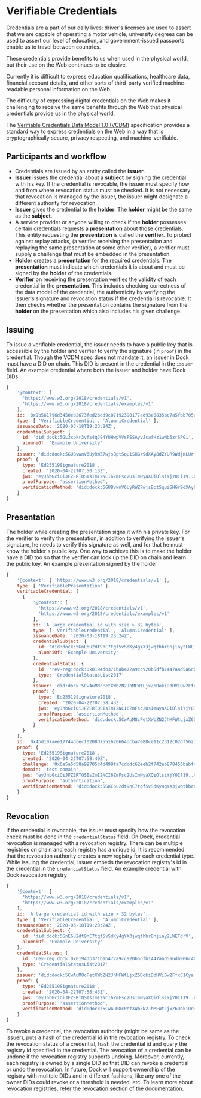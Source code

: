 # Verifiable Credentials

Credentials are a part of our daily lives: driver's licenses are used to
assert that we are capable of operating a motor vehicle, university degrees
can be used to assert our level of education, and government-issued passports
enable us to travel between countries.

These credentials provide benefits to us when used in the physical world, but
their use on the Web continues to be elusive.

Currently it is difficult to express education qualifications, healthcare
data, financial account details, and other sorts of third-party verified
machine-readable personal information on the Web.

The difficulty of expressing digital credentials on the Web makes it
challenging to receive the same benefits through the Web that physical
credentials provide us in the physical world.

The [Verifiable Credentials Data Model 1.0 (VCDM)](https://www.w3.org/TR/vc-data-model/)
specification provides a standard way to express credentials on the Web in a
way that is cryptographically secure, privacy respecting, and
machine-verifiable.

## Participants and workflow
- Credentials are issued by an entity called the **issuer**.
- **Issuer** issues the credential about a **subject** by signing the credential with his key. If the credential is revocable,
the issuer must specify how and from where revocation status must be checked. It is not necessary that revocation is managed by
the issuer, the issuer might designate a different authority for revocation.
- **Issuer** gives the credential to the **holder**. The **holder** might be the same as the **subject**.
- A service provider or anyone willing to check if the **holder** possesses certain credentials requests a **presentation** about those
credentials. This entity requesting the **presentation** is called the **verifier**. To protect against replay attacks, (a
verifier receiving the presentation and replaying the same presentation at some other verifier), a verifier must supply a
challenge that must be embedded in the presentation.
- **Holder** creates a **presentation** for the required credentials. The **presentation** must indicate which
credentials it is about and must be signed by the **holder** of the credentials.
- **Verifier** on receiving the presentation verifies the validity of each credential in the **presentation**. This includes
checking correctness of the data model of the credential, the authenticity by verifying the issuer's signature and revocation
status if the credential is revocable. It then checks whether the presentation contains the signature from the
**holder** on the presentation which also includes his given challenge.

## Issuing
To issue a verifiable credential, the issuer needs to have a public key that is accessible by the holder and verifier to verify the
signature (in `proof`) in the credential. Though the VCDM spec does not mandate it, an issuer in Dock must have a DID on chain.
This DID is present in the credential in the `issuer` field. An example credential where both the issuer and holder have Dock DIDs
```js
{
    '@context': [
      'https://www.w3.org/2018/credentials/v1',
      'https://www.w3.org/2018/credentials/examples/v1'
    ],
    id: '0x9b561796d3450eb2673fed26dd9c07192390177ad93e0835bc7a5fbb705d52bc',
    type: [ 'VerifiableCredential', 'AlumniCredential' ],
    issuanceDate: '2020-03-18T19:23:24Z',
    credentialSubject: {
      id: 'did:dock:5GL3xbkr3vfs4qJ94YUHwpVVsPSSAyvJcafHz1wNb5zrSPGi',
      alumniOf: 'Example University'
    },
    issuer: 'did:dock:5GUBvwnV6UyRWZ7wjsBptSquiSHGr9dXAy8dZYUR9WdjmLUr',
    proof: {
      type: 'Ed25519Signature2018',
      created: '2020-04-22T07:50:13Z',
      jws: 'eyJhbGciOiJFZERTQSIsImI2NCI6ZmFsc2UsImNyaXQiOlsiYjY0Il19..GBqyaiTMhVt4R5P2bMGcLNJPWEUq7WmGHG7Wc6mKBo9k3vSo7v7sRKwqS8-m0og_ANKcb5m-_YdXC2KMnZwLBg',
      proofPurpose: 'assertionMethod',
      verificationMethod: 'did:dock:5GUBvwnV6UyRWZ7wjsBptSquiSHGr9dXAy8dZYUR9WdjmLUr#keys-1'
    }
}
```

## Presentation
The holder while creating the presentation signs it with his private key. For the verifier to verify the presentation, in
addition to verifying the issuer's signature, he needs to verify this signature as well, and for that he must know the
holder's public key. One way to achieve this is to make the holder have a DID too so that the verifier can look up the DID
on chain and learn the public key. An example presentation signed by the holder
```js
{
    '@context': [ 'https://www.w3.org/2018/credentials/v1' ],
    type: [ 'VerifiablePresentation' ],
    verifiableCredential: [
      {
          '@context': [
            'https://www.w3.org/2018/credentials/v1',
            'https://www.w3.org/2018/credentials/examples/v1'
          ],
          id: 'A large credential id with size > 32 bytes',
          type: [ 'VerifiableCredential', 'AlumniCredential' ],
          issuanceDate: '2020-03-18T19:23:24Z',
          credentialSubject: {
            id: 'did:dock:5GnE6u2dt9nC7tgf5vSdKy4gYX3jwqthbrBnjiay2LWETdrV',
            alumniOf: 'Example University'
          },
          credentialStatus: {
            id: 'rev-reg:dock:0x0194db371bab472a9cc920b5dfb1447aad5a6db906c46ff378cf0fc337a0c8c0',
            type: 'CredentialStatusList2017'
          },
          issuer: 'did:dock:5CwAuM8cPetXWbZN2JhMFWtLjxZ6DokiDdHViGw2FfxC1Cya',
          proof: {
            type: 'Ed25519Signature2018',
            created: '2020-04-22T07:58:43Z',
            jws: 'eyJhbGciOiJFZERTQSIsImI2NCI6ZmFsc2UsImNyaXQiOlsiYjY0Il19..bENDgnK29BHRhP05ehbQkOPfqweppGyI7NeH02YT1hzSDEHseOzCDx-g9dS4lY-m_bElwbOptOlRnQ2g9MW7Ag',
            proofPurpose: 'assertionMethod',
            verificationMethod: 'did:dock:5CwAuM8cPetXWbZN2JhMFWtLjxZ6DokiDdHViGw2FfxC1Cya#keys-1'
          }
      }
    ],
    id: '0x4bd107aee17744dcec10208d7551620664dcba7e88ce11c2312c02df562754f1',
    proof: {
      type: 'Ed25519Signature2018',
      created: '2020-04-22T07:58:49Z',
      challenge: '0x6a5a5d58a99705c4d499fa7cdcdc62eeb2f742eb878456babf49b9a6669d0b76',
      domain: 'test domain',
      jws: 'eyJhbGciOiJFZERTQSIsImI2NCI6ZmFsc2UsImNyaXQiOlsiYjY0Il19..HW7bDjvsRETeM25a3BtMgER53FtzK6rUBX_46cFo-i6O1y7p_TM-ED2iSTrFBUrDc7vH8QqoeUTY8e5ir5RvCg',
      proofPurpose: 'authentication',
      verificationMethod: 'did:dock:5GnE6u2dt9nC7tgf5vSdKy4gYX3jwqthbrBnjiay2LWETdrV#keys-1'
    }
}
```

## Revocation
If the credential is revocable, the issuer must specify how the revocation check must be done in the `credentialStatus` field.
On Dock, credential revocation is managed with a revocation registry. There can be multiple registries on chain and each
registry has a unique id. It is recommended that the revocation authority creates a new registry for each credential type.
While issuing the credential, issuer embeds the revocation registry's id in the credential in the `credentialStatus` field.
An example credential with Dock revocation registry
```js
{
    '@context': [
      'https://www.w3.org/2018/credentials/v1',
      'https://www.w3.org/2018/credentials/examples/v1'
    ],
    id: 'A large credential id with size > 32 bytes',
    type: [ 'VerifiableCredential', 'AlumniCredential' ],
    issuanceDate: '2020-03-18T19:23:24Z',
    credentialSubject: {
      id: 'did:dock:5GnE6u2dt9nC7tgf5vSdKy4gYX3jwqthbrBnjiay2LWETdrV',
      alumniOf: 'Example University'
    },
    credentialStatus: {
      id: 'rev-reg:dock:0x0194db371bab472a9cc920b5dfb1447aad5a6db906c46ff378cf0fc337a0c8c0',
      type: 'CredentialStatusList2017'
    },
    issuer: 'did:dock:5CwAuM8cPetXWbZN2JhMFWtLjxZ6DokiDdHViGw2FfxC1Cya',
    proof: {
      type: 'Ed25519Signature2018',
      created: '2020-04-22T07:58:43Z',
      jws: 'eyJhbGciOiJFZERTQSIsImI2NCI6ZmFsc2UsImNyaXQiOlsiYjY0Il19..bENDgnK29BHRhP05ehbQkOPfqweppGyI7NeH02YT1hzSDEHseOzCDx-g9dS4lY-m_bElwbOptOlRnQ2g9MW7Ag',
      proofPurpose: 'assertionMethod',
      verificationMethod: 'did:dock:5CwAuM8cPetXWbZN2JhMFWtLjxZ6DokiDdHViGw2FfxC1Cya#keys-1'
    }
}
```

To revoke a credential, the revocation authority (might be same as the issuer), puts a hash of the credential id in the revocation registry.
To check the revocation status of a credential, hash the credential id and query the registry id specified in the credential.
The revocation of a credential can be undone if the revocation registry supports undoing. Moreover, currently, each registry is
owned by a single DID so that DID can revoke a credential or undo the revocation. In future, Dock will support ownership of
the registry with mulitple DIDs and in different fashions, like any one of the owner DIDs could revoke or a threshold is needed,
etc. To learn more about revocation registries, refer the [revocation section](./tutorial_revocation.md) of the documentation.
